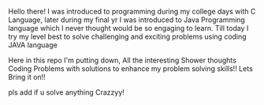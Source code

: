 Hello there!
I was introduced to programming during my college days with C Language, later during my final yr I was introduced to Java Programming language which I never thought would be so engaging to learn.
Till today I try my level best to solve challenging and exciting problems using coding JAVA language

Here in this repo I'm putting down, All the interesting Shower thoughts Coding Problems with solutions to enhance my problem solving skills!!
Lets Bring it on!!



pls add if u solve anything Crazzyy!
